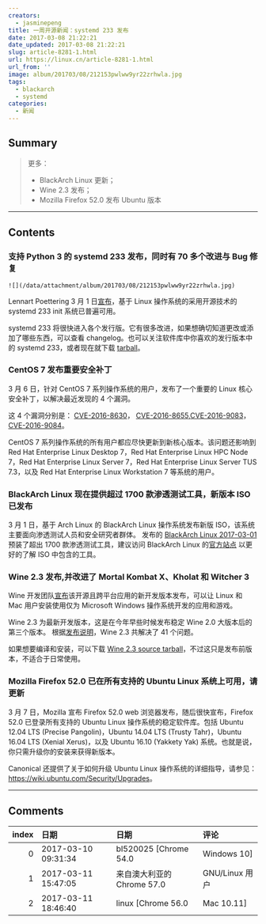 ```yaml
---
creators:
  - jasminepeng
title: 一周开源新闻：systemd 233 发布
date: 2017-03-08 21:22:21
date_updated: 2017-03-08 21:22:21
slug: article-8281-1.html
url: https://linux.cn/article-8281-1.html
url_from: ''
image: album/201703/08/212153pwlww9yr22zrhwla.jpg
tags:
  - blackarch
  - systemd
categories:
  - 新闻
---
```


## Summary

> 更多：
> - BlackArch Linux 更新； 
> - Wine 2.3 发布；
> - Mozilla Firefox 52.0 发布 Ubuntu 版本

***

<!-- more -->

## Contents

### 支持 Python 3 的 systemd 233 发布，同时有 70 多个改进与 Bug 修复

`![](/data/attachment/album/201703/08/212153pwlww9yr22zrhwla.jpg)`

Lennart Poettering 3 月 1 日[宣布](https://lists.freedesktop.org/archives/systemd-devel/2017-March/038419.html)，基于 Linux 操作系统的采用开源技术的 systemd 233 init 系统已普遍可用。

systemd 233 将很快进入各个发行版。它有很多改进，如果想确切知道更改或添加了哪些东西，可以查看 changelog。也可以关注软件库中你喜欢的发行版本中的 systemd 233，或者现在就下载 [tarball](http://linux.softpedia.com/get/System/Hardware/systemd-2863.shtml)。

### CentOS 7 发布重要安全补丁

3 月 6 日，针对 CentOS 7 系列操作系统的用户，发布了一个重要的 Linux 核心安全补丁，以解决最近发现的 4 个漏洞。

这 4 个漏洞分别是： [CVE-2016-8630](https://www.redhat.com/security/data/cve/CVE-2016-8630.html)， [CVE-2016-8655](https://www.redhat.com/security/data/cve/CVE-2016-8655.html),[CVE-2016-9083](https://www.redhat.com/security/data/cve/CVE-2016-9083.html)，[CVE-2016-9084](https://www.redhat.com/security/data/cve/CVE-2016-9084.html)。

CentOS 7 系列操作系统的所有用户都应尽快更新到新核心版本。该问题还影响到 Red Hat Enterprise Linux Desktop 7，Red Hat Enterprise Linux HPC Node 7，Red Hat Enterprise Linux Server 7，Red Hat Enterprise Linux Server TUS 7.3，以及 Red Hat Enterprise Linux Workstation 7 等系统的用户。

### BlackArch Linux 现在提供超过 1700 款渗透测试工具，新版本 ISO 已发布

3 月 1 日，基于 Arch Linux 的 BlackArch Linux 操作系统发布新版 ISO，该系统主要面向渗透测试人员和安全研究者群体。 发布的 [BlackArch Linux 2017-03-01](https://blackarch.org/blog.html) 预装了超出 1700 款渗透测试工具，建议访问 BlackArch Linux 的[官方站点](https://blackarch.org/) 以更好的了解 ISO 中包含的工具。

### Wine 2.3 发布,并改进了 Mortal Kombat X、Kholat 和 Witcher 3

Wine 开发团队[宣布](https://www.winehq.org/news/2017030301)该开源且跨平台应用的新开发版本发布，可以让 Linux 和 Mac 用户安装使用仅为 Microsoft Windows 操作系统开发的应用和游戏。

Wine 2.3 为最新开发版本，这是在今年早些时候发布稳定 Wine 2.0 大版本后的第三个版本。 根据[发布说明](https://www.winehq.org/announce/2.3)，Wine 2.3 共解决了 41 个问题。

如果想要编译和安装，可以下载 [Wine 2.3 source tarball](http://linux.softpedia.com/get/System/Emulators/Wine-148.shtml)，不过这只是发布前版本，不适合于日常使用。

### Mozilla Firefox 52.0 已在所有支持的 Ubuntu Linux 系统上可用，请更新

3 月 7 日，Mozilla 宣布 Firefox 52.0 web 浏览器发布，随后很快宣布，Firefox 52.0 已登录所有支持的 Ubuntu Linux 操作系统的稳定软件库。包括 Ubuntu 12.04 LTS (Precise Pangolin)，Ubuntu 14.04 LTS (Trusty Tahr)，Ubuntu 16.04 LTS (Xenial Xerus)，以及 Ubuntu 16.10 (Yakkety Yak) 系统。也就是说，你只需升级你的安装来获得新版本。

Canonical 还提供了关于如何升级 Ubuntu Linux 操作系统的详细指导，请参见： <https://wiki.ubuntu.com/Security/Upgrades>。

***

## Comments

|   index | 日期                | 日期                                      | 评论                               |
|--------:|:--------------------|:------------------------------------------|:-----------------------------------|
|       0 | 2017-03-10 09:31:34 | bl520025 [Chrome 54.0|Windows 10]         | 新闻好短^_^                        |
|       1 | 2017-03-11 15:47:05 | 来自澳大利亚的 Chrome 57.0|GNU/Linux 用户 | systemd 233333333 版本发布（滑稽～ |
|       2 | 2017-03-11 18:46:40 | linux [Chrome 56.0|Mac 10.11]             | 233                                |
